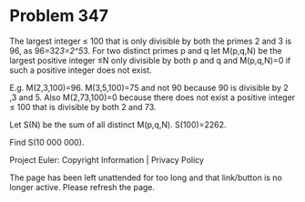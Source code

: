 #   Problem 347

   The largest integer ≤ 100 that is only divisible by both the primes 2 and
   3 is 96, as 96=32*3=2^5*3. For two distinct primes p and q let M(p,q,N) be
   the largest positive integer ≤N only divisible by both p and q and
   M(p,q,N)=0 if such a positive integer does not exist.

   E.g. M(2,3,100)=96.
   M(3,5,100)=75 and not 90 because 90 is divisible by 2 ,3 and 5.
   Also M(2,73,100)=0 because there does not exist a positive integer ≤ 100
   that is divisible by both 2 and 73.

   Let S(N) be the sum of all distinct M(p,q,N). S(100)=2262.

   Find S(10 000 000).

   Project Euler: Copyright Information | Privacy Policy

   The page has been left unattended for too long and that link/button is no
   longer active. Please refresh the page.
